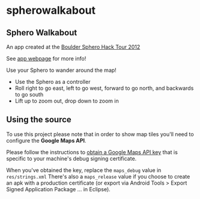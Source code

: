 spherowalkabout
===============

Sphero Walkabout
----------------

An app created at the [Boulder Sphero Hack Tour 2012](http://www.gosphero.com/dev)

See [app webpage](http://goo.gl/sFtVb)  for more info!

Use your Sphero to wander around the map!

* Use the Sphero as a controller
* Roll right to go east, left to go west, forward to go north, and backwards to go south
* Lift up to zoom out, drop down to zoom in

Using the source
----------------

To use this project please note that in order to show map tiles you'll need to configure the **Google Maps API**.

Please follow the instructions to [obtain a Google Maps API key](https://developers.google.com/maps/documentation/android/mapkey) that is specific to your machine's debug signing certificate.

When you've obtained the key, replace the `maps_debug` value in `res/strings.xml` 
There's also a `maps_release` value if you choose to create an apk with a production certificate (or export via Android Tools > Export Signed Application Package ... in Eclipse).